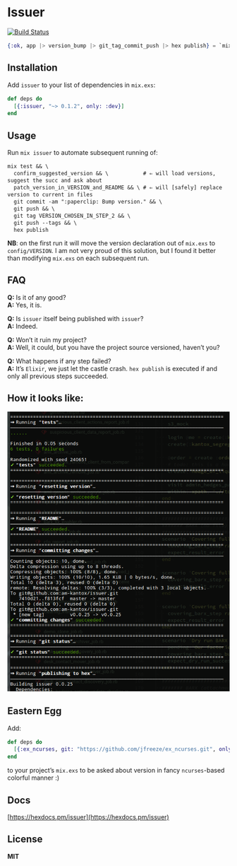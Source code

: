 # Issuer

[![Build Status](https://travis-ci.org/am-kantox/issuer.svg?branch=master)](https://travis-ci.org/am-kantox/issuer)

```elixir
{:ok, app |> version_bump |> git_tag_commit_push |> hex publish} = `mix issuer`
```

## Installation

Add `issuer` to your list of dependencies in `mix.exs`:

```elixir
def deps do
  [{:issuer, "~> 0.1.2", only: :dev}]
end
```

## Usage

Run `mix issuer` to automate subsequent running of:

    mix test && \
      confirm_suggested_version && \           # ⇐ will load versions, suggest the succ and ask about
      patch_version_in_VERSION_and_README && \ # ⇐ will [safely] replace version to current in files
      git commit -am ":paperclip: Bump version." && \
      git push && \
      git tag VERSION_CHOSEN_IN_STEP_2 && \
      git push --tags && \
      hex publish

**NB**: on the first run it will move the version declaration out of `mix.exs`
to `config/VERSION`. I am not very proud of this solution, but I found it better
than modifying `mix.exs` on each subsequent run.

## FAQ

**Q:** Is it of any good?  
**A:** Yes, it is.

**Q:** Is `issuer` itself being published with `issuer`?  
**A:** Indeed.

**Q:** Won’t it ruin my project?  
**A:** Well, it could, but you have the project source versioned, haven’t you?

**Q:** What happens if any step failed?  
**A:** It’s `Elixir`, we just let the castle crash. `hex publish` is executed
if and only all previous steps succeeded.

## How it looks like:

![Screenshot](https://raw.githubusercontent.com/am-kantox/issuer/master/img/screenshot.png)

## Eastern Egg

Add:

```elixir
def deps do
  [{:ex_ncurses, git: "https://github.com/jfreeze/ex_ncurses.git", only: :dev}]
end
```

to your project’s `mix.exs` to be asked about version in fancy `ncurses`-based colorful manner :)

## Docs

[https://hexdocs.pm/issuer](https://hexdocs.pm/issuer)

## License

**MIT**
